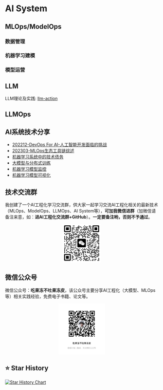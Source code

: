 # AI System


## MLOps/ModelOps


### 数据管理


### 机器学习建模


### 模型运营


## LLM

LLM理论及实践: [llm-action](https://github.com/liguodongiot/llm-action)

## LLMOps





## AI系统技术分享


- [202212-DevOps For AI-人工智能开发面临的挑战](./AI系统技术分享/DevOps%20for%20AI%20-%20人工智能应用开发面临的挑战.pdf)
- [202303-MLOps生态工具链综述](./AI系统技术分享/202303-MLOps生态工具链综述.pdf)
- [机器学习系统中的技术债务]()
- [大模型与分布式训练]()
- [机器学习模型监控]()
- [机器学习模型可视化]()




## 技术交流群

我创建了一个AI工程化学习交流群，供大家一起学习交流AI工程化相关的最新技术（MLOps、ModelOps、LLMOps、AI System等），**可加我微信进群**（加微信请备注来意，如：**进AI工程化交流群+GitHub**）。**一定要备注哟，否则不予通过**。

<p align="center">
  <img src="./pic/wechat.jpeg" width="25%" height="25%">
</p>





## 微信公众号

微信公众号：**吃果冻不吐果冻皮**，该公众号主要分享AI工程化（大模型、MLOps等）相关实践经验，免费电子书籍、论文等。

<p align="center">
  <img src="./pic/公众号.jpeg" width="30%" height="30%" div align=center>
</p>




## ⭐️ Star History


[![Star History Chart](https://api.star-history.com/svg?repos=liguodongiot/ai-system&type=Timeline)](https://star-history.com/#liguodongiot/ai-system&Timeline)






